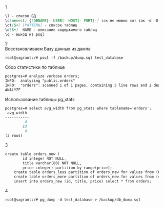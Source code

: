1  
```markdown
\l - список БД
\c[onnect] {[DBNAME|- USER|- HOST|- PORT|-] так же можно вот так -d -U -h -p| conninfo} connect to new database (currently "postgres") - подключение к БД
\dt[S+] [PATTERN] - список таблиц
\d[S+]  NAME - описание содержимого таблиц
\q - выход из psql
```
2  
Восстановливаем Базу данных из дампа
```markdown
root@vagrant:/# psql -f /backup/dump.sql test_database
``` 

Сбор статистики по таблице  
```markdown
postgres=# analyze verbose orders;
INFO:  analyzing "public.orders"
INFO:  "orders": scanned 1 of 1 pages, containing 5 live rows and 2 dead rows; 5 rows in sample, 5 estimated total rows
ANALYZE
```
Использование таблицы pg_stats  
```markdown
postgres=# select avg_width from pg_stats where tablename='orders';
 avg_width
-----------
         4
        13
         4
(3 rows)
```
3  
```markdown
create table orders_new (
        id integer NOT NULL,
        title varchar(80) NOT NULL,
        price integer) partition by range(price);
    create table orders_less partition of orders_new for values from (0) to (499);
    create table orders_more partition of orders_new for values from (499) to (99999);
    insert into orders_new (id, title, price) select * from orders;
```
4  

```markdown
root@vagrant:/# pg_dump -d test_database > /backup/db_dump.sql
```